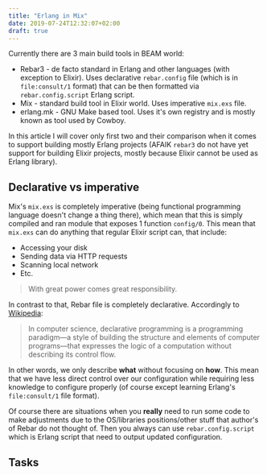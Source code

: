 ```yaml
---
title: "Erlang in Mix"
date: 2019-07-24T12:32:07+02:00
draft: true
---
```


Currently there are 3 main build tools in BEAM world:

- Rebar3 - de facto standard in Erlang and other languages (with exception to
  Elixir). Uses declarative `rebar.config` file (which is in `file:consult/1`
  format) that can be then formatted via `rebar.config.script` Erlang script.
- Mix - standard build tool in Elixir world. Uses imperative `mix.exs` file.
- erlang.mk - GNU Make based tool. Uses it's own registry and is mostly known as
  tool used by Cowboy.

In this article I will cover only first two and their comparison when it comes
to support building mostly Erlang projects (AFAIK `rebar3` do not have yet
support for building Elixir projects, mostly because Elixir cannot be used as
Erlang library).

## Declarative vs imperative

Mix's `mix.exs` is completely imperative (being functional programming language
doesn't change a thing there), which mean that this is simply compiled and ran
module that exposes 1 function `config/0`. This mean that `mix.exs` can do
anything that regular Elixir script can, that include:

- Accessing your disk
- Sending data via HTTP requests
- Scanning local network
- Etc.

> With great power comes great responsibility.

In contrast to that, Rebar file is completely declarative. Accordingly to
[Wikipedia][declarative programming]:

> In computer science, declarative programming is a programming paradigm—a style
> of building the structure and elements of computer programs—that expresses the
> logic of a computation without describing its control flow.

In other words, we only describe **what** without focusing on **how**. This mean
that we have less direct control over our configuration while requiring less
knowledge to configure properly (of course except learning Erlang's
`file:consult/1` file format).

Of course there are situations when you **really** need to run some code to make
adjustments due to the OS/libraries positions/other stuff that author's of Rebar
do not thought of. Then you always can use `rebar.config.script` which is Erlang
script that need to output updated configuration.

## Tasks

[declarative programming]: https://en.wikipedia.org/wiki/Declarative_programming
